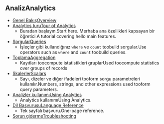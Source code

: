 
## <a name="analytics"></a><span data-ttu-id="464e0-101">Analiz</span><span class="sxs-lookup"><span data-stu-id="464e0-101">Analytics</span></span>
* [<span data-ttu-id="464e0-102">Genel Bakış</span><span class="sxs-lookup"><span data-stu-id="464e0-102">Overview</span></span>](../articles/application-insights/app-insights-analytics.md)
* [<span data-ttu-id="464e0-103">Analytics turu</span><span class="sxs-lookup"><span data-stu-id="464e0-103">Tour of Analytics</span></span>](../articles/application-insights/app-insights-analytics-tour.md)
  * <span data-ttu-id="464e0-104">Buradan başlayın.</span><span class="sxs-lookup"><span data-stu-id="464e0-104">Start here.</span></span> <span data-ttu-id="464e0-105">Merhaba ana özellikleri kapsayan bir öğretici.</span><span class="sxs-lookup"><span data-stu-id="464e0-105">A tutorial covering hello main features.</span></span>
* [<span data-ttu-id="464e0-106">Sorgular</span><span class="sxs-lookup"><span data-stu-id="464e0-106">Queries</span></span>](../articles/application-insights/app-insights-analytics-reference.md)
  * <span data-ttu-id="464e0-107">İşleçler gibi kullandığınız `where` ve `count` toobuild sorgular.</span><span class="sxs-lookup"><span data-stu-id="464e0-107">Use operators such as `where` and `count` toobuild queries.</span></span>
* [<span data-ttu-id="464e0-108">Toplama</span><span class="sxs-lookup"><span data-stu-id="464e0-108">Aggregation</span></span>](../articles/application-insights/app-insights-analytics-reference.md)
  * <span data-ttu-id="464e0-109">Kayıtları toocompute istatistikleri gruplar</span><span class="sxs-lookup"><span data-stu-id="464e0-109">Used toocompute statistics over groups of records</span></span>
* [<span data-ttu-id="464e0-110">Skalerler</span><span class="sxs-lookup"><span data-stu-id="464e0-110">Scalars</span></span>](../articles/application-insights/app-insights-analytics-reference.md)
  * <span data-ttu-id="464e0-111">Sayı, dizeler ve diğer ifadeleri tooform sorgu parametreleri kullanılır.</span><span class="sxs-lookup"><span data-stu-id="464e0-111">Numbers, strings, and other expressions used tooform query parameters.</span></span>
* [<span data-ttu-id="464e0-112">Analizler kullanımı</span><span class="sxs-lookup"><span data-stu-id="464e0-112">Using Analytics</span></span>](../articles/application-insights/app-insights-analytics-using.md)
  * <span data-ttu-id="464e0-113">Analytics kullanımı</span><span class="sxs-lookup"><span data-stu-id="464e0-113">Using Analytics.</span></span>
* [<span data-ttu-id="464e0-114">Dil Başvurusu</span><span class="sxs-lookup"><span data-stu-id="464e0-114">Language Reference</span></span>](../articles/application-insights/app-insights-analytics-reference.md)
  * <span data-ttu-id="464e0-115">Tek sayfalı başvuru.</span><span class="sxs-lookup"><span data-stu-id="464e0-115">One-page reference.</span></span>
* [<span data-ttu-id="464e0-116">Sorun giderme</span><span class="sxs-lookup"><span data-stu-id="464e0-116">Troubleshooting</span></span>](../articles/application-insights/app-insights-analytics-troubleshooting.md)

